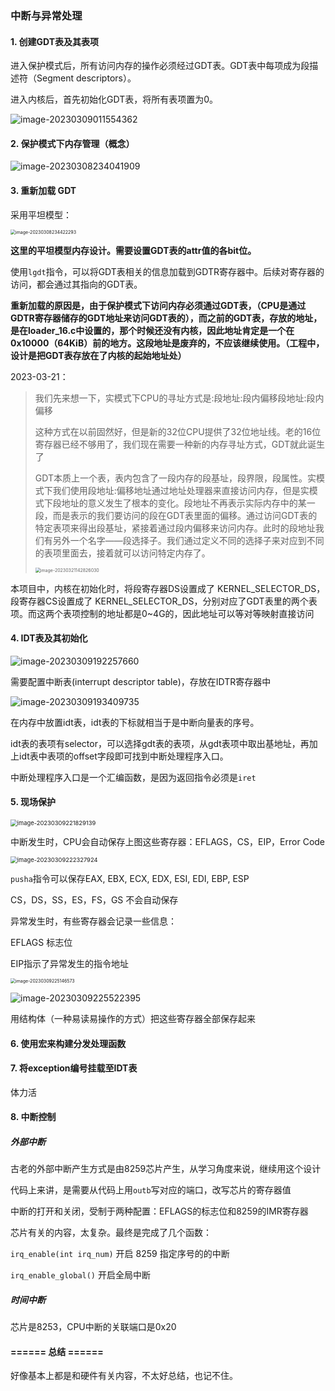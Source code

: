 ### 中断与异常处理

#### 1. 创建GDT表及其表项

进入保护模式后，所有访问内存的操作必须经过GDT表。GDT表中每项成为段描述符（Segment descriptors）。

进入内核后，首先初始化GDT表，将所有表项置为0。

![image-20230309011554362](3_interrupt_pic/image-20230309011554362.png)

#### 2. 保护模式下内存管理（概念）

 ![image-20230308234041909](3_interrupt_pic/image-20230308234041909.png)



#### 3. 重新加载 GDT

采用平坦模型：

<img src="3_interrupt_pic/image-20230308234422293.png" alt="image-20230308234422293" style="zoom: 50%;" />

**这里的平坦模型内存设计。需要设置GDT表的attr值的各bit位。**

使用`lgdt`指令，可以将GDT表相关的信息加载到GDTR寄存器中。后续对寄存器的访问，都会通过其指向的GDT表。

**重新加载的原因是，由于保护模式下访问内存必须通过GDT表，（CPU是通过GDTR寄存器储存的GDT地址来访问GDT表的），而之前的GDT表，存放的地址，是在loader_16.c中设置的，那个时候还没有内核，因此地址肯定是一个在0x10000（64KiB）前的地方。这段地址是废弃的，不应该继续使用。（工程中，设计是把GDT表存放在了内核的起始地址处）**



2023-03-21：

> 我们先来想一下，实模式下CPU的寻址方式是:段地址:段内偏移段地址:段内偏移
>
> 这种方式在以前固然好，但是新的32位CPU提供了32位地址线。老的16位寄存器已经不够用了，我们现在需要一种新的内存寻址方式，GDT就此诞生了
>
> GDT本质上一个表，表内包含了一段内存的段基址，段界限，段属性。实模式下我们使用段地址:偏移地址通过地址处理器来直接访问内存，但是实模式下段地址的意义发生了根本的变化。段地址不再表示实际内存中的某一段，而是表示的我们要访问的段在GDT表里面的偏移。通过访问GDT表的特定表项来得出段基址，紧接着通过段内偏移来访问内存。此时的段地址我们有另外一个名字——段选择子。我们通过定义不同的选择子来对应到不同的表项里面去，接着就可以访问特定内存了。
>
> <img src="3_interrupt_pic/image-20230321142826030.png" alt="image-20230321142826030" style="zoom:50%;" />

本项目中，内核在初始化时，将段寄存器DS设置成了 KERNEL_SELECTOR_DS，段寄存器CS设置成了 KERNEL_SELECTOR_DS，分别对应了GDT表里的两个表项。而这两个表项控制的地址都是0~4G的，因此地址可以等对等映射直接访问





#### 4. IDT表及其初始化

![image-20230309192257660](3_interrupt_pic/image-20230309192257660.png)

需要配置中断表(interrupt descriptor table)，存放在IDTR寄存器中

![image-20230309193409735](3_interrupt_pic/image-20230309193409735.png)

在内存中放置idt表，idt表的下标就相当于是中断向量表的序号。

idt表的表项有selector，可以选择gdt表的表项，从gdt表项中取出基地址，再加上idt表中表项的offset字段即可找到中断处理程序入口。

中断处理程序入口是一个汇编函数，是因为返回指令必须是`iret`

#### 5. 现场保护

<img src="3_interrupt_pic/image-20230309221829139.png" alt="image-20230309221829139" style="zoom:67%;" />

中断发生时，CPU会自动保存上图这些寄存器：EFLAGS，CS，EIP，Error Code

<img src="3_interrupt_pic/image-20230309222327924.png" alt="image-20230309222327924" style="zoom:67%;" />

`pusha`指令可以保存EAX, EBX, ECX, EDX, ESI, EDI, EBP, ESP

CS，DS，SS，ES，FS，GS 不会自动保存

异常发生时，有些寄存器会记录一些信息：

EFLAGS 标志位

EIP指示了异常发生的指令地址

<img src="3_interrupt_pic/image-20230309225146573.png" alt="image-20230309225146573" style="zoom: 50%;" />

![image-20230309225522395](3_interrupt_pic/image-20230309225522395.png)

用结构体（一种易读易操作的方式）把这些寄存器全部保存起来

#### 6. 使用宏来构建分发处理函数



#### 7. 将exception编号挂载至IDT表

体力活



#### 8. 中断控制

##### 外部中断

古老的外部中断产生方式是由8259芯片产生，从学习角度来说，继续用这个设计

代码上来讲，是需要从代码上用`outb`写对应的端口，改写芯片的寄存器值



中断的打开和关闭，受制于两种配置：EFLAGS的标志位和8259的IMR寄存器

芯片有关的内容，太复杂。最终是完成了几个函数：

`irq_enable(int irq_num)` 开启 8259 指定序号的的中断

`irq_enable_global()` 开启全局中断

##### 时间中断

芯片是8253，CPU中断的关联端口是0x20



#### ====== 总结 ======

好像基本上都是和硬件有关内容，不太好总结，也记不住。
